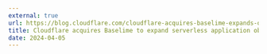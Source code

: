 ```yaml
---
external: true
url: https://blog.cloudflare.com/cloudflare-acquires-baselime-expands-observability-capabilities/
title: Cloudflare acquires Baselime to expand serverless application observability capabilities
date: 2024-04-05
---
```

